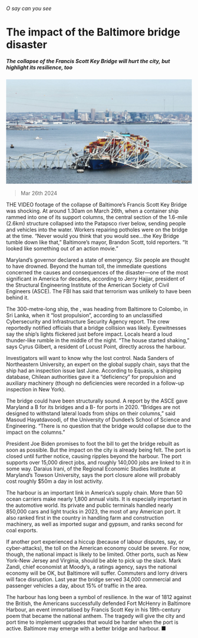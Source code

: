 ###### O say can you see

# The impact of the Baltimore bridge disaster 

##### The collapse of the Francis Scott Key Bridge will hurt the city, but highlight its resilience, too 

![image](images/20240330_USP001.jpg) 

> Mar 26th 2024 


THE VIDEO footage of the collapse of Baltimore’s Francis Scott Key Bridge was shocking. At around 1.30am on March 26th, when a container ship rammed into one of its support columns, the central section of the 1.6-mile (2.6km) structure collapsed into the Patapsco river below, sending people and vehicles into the water. Workers repairing potholes were on the bridge at the time. “Never would you think that you would see…the Key Bridge tumble down like that,” Baltimore’s mayor, Brandon Scott, told reporters. “It looked like something out of an action movie.”


Maryland’s governor declared a state of emergency. Six people are thought to have drowned. Beyond the human toll, the immediate questions concerned the causes and consequences of the disaster—one of the most significant in America for decades, according to Jerry Hajjar, president of the Structural Engineering Institute of the American Society of Civil Engineers (ASCE). The FBI has said that terrorism was unlikely to have been behind it.

The 300-metre-long ship, the , was heading from Baltimore to Colombo, in Sri Lanka, when it “lost propulsion”, according to an unclassified Cybersecurity and Infrastructure Security Agency report. The crew reportedly notified officials that a bridge collision was likely. Eyewitnesses say the ship’s lights flickered just before impact. Locals heard a loud thunder-like rumble in the middle of the night. “The house started shaking,” says Cyrus Gilbert, a resident of Locust Point, directly across the harbour. 

Investigators will want to know why the  lost control. Nada Sanders of Northeastern University, an expert on the global supply chain, says that the ship had an inspection issue last June. According to Equasis, a shipping database, Chilean authorities gave it a “deficiency” for propulsion and auxiliary machinery (though no deficiencies were recorded in a follow-up inspection in New York). 

The bridge could have been structurally sound. A report by the ASCE gave Maryland a B for its bridges and a B- for ports in 2020. “Bridges are not designed to withstand lateral loads from ships on their columns,” said Masoud Hayatdavoodi, of the University of Dundee’s School of Science and Engineering. “There is no question that the bridge would collapse due to the impact on the columns.”

President Joe Biden promises to foot the bill to get the bridge rebuilt as soon as possible. But the impact on the city is already being felt. The port is closed until further notice, causing ripples beyond the harbour. The port supports over 15,000 direct jobs, and roughly 140,000 jobs are linked to it in some way. Daraius Irani, of the Regional Economic Studies Institute at Maryland’s Towson University, says the port closure alone will probably cost roughly $50m a day in lost activity. 

The harbour is an important link in America’s supply chain. More than 50 ocean carriers make nearly 1,800 annual visits. It is especially important in the automotive world. Its private and public terminals handled nearly 850,000 cars and light trucks in 2023, the most of any American port. It also ranked first in the country in handling farm and construction machinery, as well as imported sugar and gypsum, and ranks second for coal exports. 

If another port experienced a hiccup (because of labour disputes, say, or cyber-attacks), the toll on the American economy could be severe. For now, though, the national impact is likely to be limited. Other ports, such as New York-New Jersey and Virginia, should be able to pick up the slack. Mark Zandi, chief economist at Moody’s, a ratings agency, says the national economy will be OK, but Baltimore will suffer. Commuters and lorry drivers will face disruption. Last year the bridge served 34,000 commercial and passenger vehicles a day, about 15% of traffic in the area.

The harbour has long been a symbol of resilience. In the war of 1812 against the British, the Americans successfully defended Fort McHenry in Baltimore Harbour, an event immortalised by Francis Scott Key in his 19th-century poem that became the national anthem. The tragedy will give the city and port time to implement upgrades that would be harder when the port is active. Baltimore may emerge with a better bridge and harbour. ■


